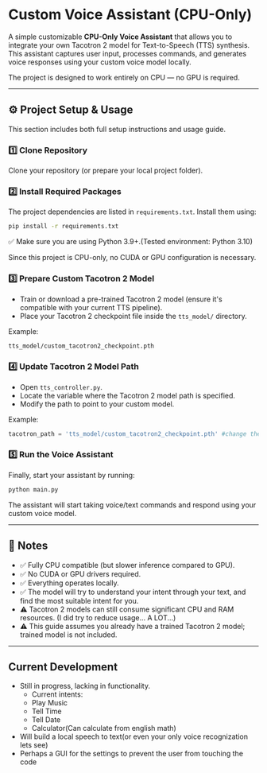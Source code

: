 
# Custom Voice Assistant (CPU-Only)

A simple customizable **CPU-Only Voice Assistant** that allows you to integrate your own Tacotron 2 model for Text-to-Speech (TTS) synthesis.  
This assistant captures user input, processes commands, and generates voice responses using your custom voice model locally.

The project is designed to work entirely on CPU — no GPU is required.

---

## ⚙️ Project Setup & Usage

This section includes both full setup instructions and usage guide.

### 1️⃣ Clone Repository

Clone your repository (or prepare your local project folder).

### 2️⃣ Install Required Packages

The project dependencies are listed in `requirements.txt`. Install them using:

```bash
pip install -r requirements.txt
```

✅ Make sure you are using Python 3.9+.(Tested environment: Python 3.10)

Since this project is CPU-only, no CUDA or GPU configuration is necessary.

### 3️⃣ Prepare Custom Tacotron 2 Model

- Train or download a pre-trained Tacotron 2 model (ensure it's compatible with your current TTS pipeline).
- Place your Tacotron 2 checkpoint file inside the `tts_model/` directory.

Example:

```bash
tts_model/custom_tacotron2_checkpoint.pth
```

### 4️⃣ Update Tacotron 2 Model Path

- Open `tts_controller.py`.
- Locate the variable where the Tacotron 2 model path is specified.
- Modify the path to point to your custom model.

Example:

```python
tacotron_path = 'tts_model/custom_tacotron2_checkpoint.pth' #change the voice model path here
```

### 5️⃣ Run the Voice Assistant

Finally, start your assistant by running:

```bash
python main.py
```

The assistant will start taking voice/text commands and respond using your custom voice model.

---

## 🔧 Notes

- ✅ Fully CPU compatible (but slower inference compared to GPU).
- ✅ No CUDA or GPU drivers required.
- ✅ Everything operates locally.
- ✅ The model will try to understand your intent through your text, and find the most suitable intent for you.
- ⚠️ Tacotron 2 models can still consume significant CPU and RAM resources. (I did try to reduce usage... A LOT...)
- ⚠️ This guide assumes you already have a trained Tacotron 2 model; trained model is not included.

---

## Current Development

- Still in progress, lacking in functionality.
  - Current intents:
  - Play Music
  - Tell Time
  - Tell Date
  - Calculator(Can calculate from english math)
- Will build a local speech to text(or even your only voice recognization lets see)
- Perhaps a GUI for the settings to prevent the user from touching the code 
